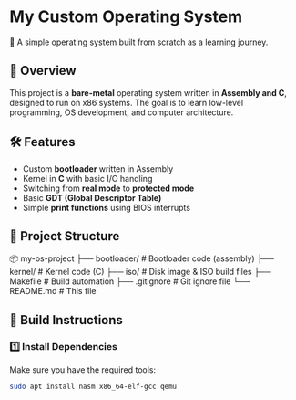 # My Custom Operating System

🚀 A simple operating system built from scratch as a learning journey.

## 📜 Overview
This project is a **bare-metal** operating system written in **Assembly and C**, designed to run on x86 systems. The goal is to learn low-level programming, OS development, and computer architecture.

## 🛠 Features
- Custom **bootloader** written in Assembly
- Kernel in **C** with basic I/O handling
- Switching from **real mode** to **protected mode**
- Basic **GDT (Global Descriptor Table)**
- Simple **print functions** using BIOS interrupts

## 📂 Project Structure
📦 my-os-project ├── bootloader/ # Bootloader code (assembly) ├── kernel/ # Kernel code (C) ├── iso/ # Disk image & ISO build files ├── Makefile # Build automation ├── .gitignore # Git ignore file └── README.md # This file

## 🔧 Build Instructions
### **1️⃣ Install Dependencies**
Make sure you have the required tools:
```bash
sudo apt install nasm x86_64-elf-gcc qemu